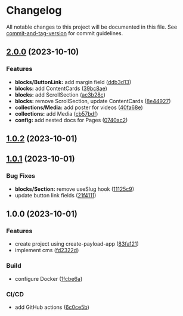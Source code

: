 # Changelog

All notable changes to this project will be documented in this file. See [commit-and-tag-version](https://github.com/absolute-version/commit-and-tag-version) for commit guidelines.

## [2.0.0](https://github.com/hjbugajski/wedding-day-content-co-payload-deprecated/compare/v1.0.2...v2.0.0) (2023-10-10)

### Features

- **blocks/ButtonLink:** add margin field ([ddb3d13](https://github.com/hjbugajski/wedding-day-content-co-payload-deprecated/commit/ddb3d1377782cfcef65c5f35f6be2f9b17a6b8d4))
- **blocks:** add ContentCards ([39bc8ae](https://github.com/hjbugajski/wedding-day-content-co-payload-deprecated/commit/39bc8aebe267de315783436bffd90448efa2d841))
- **blocks:** add ScrollSection ([ac3b28c](https://github.com/hjbugajski/wedding-day-content-co-payload-deprecated/commit/ac3b28c0bb2c6fab9cdf87a0c10100bf53dcfa98))
- **blocks:** remove ScrollSection, update ContentCards ([8e44927](https://github.com/hjbugajski/wedding-day-content-co-payload-deprecated/commit/8e449274b67b79c864500aece269f7798ae6c669))
- **collections/Media:** add poster for videos ([40fa68e](https://github.com/hjbugajski/wedding-day-content-co-payload-deprecated/commit/40fa68e628d4d6505fb04b2ca8ba3c993fe4f42b))
- **collections:** add Media ([cb57bdf](https://github.com/hjbugajski/wedding-day-content-co-payload-deprecated/commit/cb57bdf405ebf38424afce0489d77cfbaf56bf33))
- **config:** add nested docs for Pages ([0740ac2](https://github.com/hjbugajski/wedding-day-content-co-payload-deprecated/commit/0740ac26bf435af02627325825dd159f94b57cb6))

## [1.0.2](https://github.com/hjbugajski/wedding-day-content-co-payload/compare/v1.0.1...v1.0.2) (2023-10-01)

## [1.0.1](https://github.com/hjbugajski/wedding-day-content-co-payload/compare/v1.0.0...v1.0.1) (2023-10-01)

### Bug Fixes

- **blocks/Section:** remove useSlug hook ([11125c9](https://github.com/hjbugajski/wedding-day-content-co-payload/commit/11125c9ece2574a39f5152cd5b59b6392df96395))
- update button link fields ([21f4111](https://github.com/hjbugajski/wedding-day-content-co-payload/commit/21f411159331949069e6fe48ddd4f6870197fc37))

## 1.0.0 (2023-10-01)

### Features

- create project using create-payload-app ([83fa121](https://github.com/hjbugajski/wedding-day-content-co-payload/commit/83fa1215772e54f8832ae83c09b260ed4bf63fe5))
- implement cms ([fd2322d](https://github.com/hjbugajski/wedding-day-content-co-payload/commit/fd2322d044018ea6cc5c06f9380ab3752e85160e))

### Build

- configure Docker ([1fcbe6a](https://github.com/hjbugajski/wedding-day-content-co-payload/commit/1fcbe6a71dbf16c79d449d0fbe524e39b731e43c))

### CI/CD

- add GitHub actions ([6c0ce5b](https://github.com/hjbugajski/wedding-day-content-co-payload/commit/6c0ce5bf485f11e910cecff899535704ccfee6fa))
